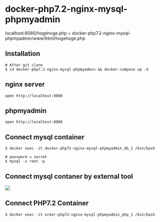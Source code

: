 # docker-php7.2-nginx-mysql-phpmyadmin


localhost:8080/hogehoge.php = docker-php7.2-nginx-mysql-phpmyadmin/www/html/hogehoge.php



## Installation
```
# After git clone 
$ cd docker-php7.2-nginx-mysql-phpmyadmin && docker-compose up -d
```


## nginx server
```
open http://localhost:8080
```

## phpmyadmin
```
open http://localhost:8888
```


## Connect mysql container
```
$ docker exec -it docker-php72-nginx-mysql-phpmyadmin_db_1 /bin/bash

# password = secret
$ mysql -u root -p
```

## Connect mysql contaner by external tool
![](https://drive.google.com/uc?export=view&id=1bctVVekgWRDOKNgBwti-tEBllUKzjnEo)


## Connect PHP7.2 Container
```
$ docker exec -it ocker-php72-nginx-mysql-phpmyadmin_php_1 /bin/bash
```


